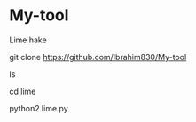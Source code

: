 # My-tool
Lime hake 


git clone https://github.com/Ibrahim830/My-tool

ls 

cd lime



python2 lime.py

